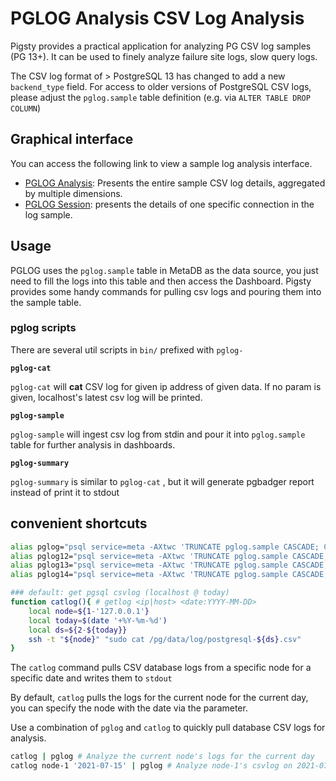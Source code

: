 # PGLOG Analysis CSV Log Analysis

Pigsty provides a practical application for analyzing PG CSV log samples (PG 13+). It can be used to finely analyze failure site logs, slow query logs.

The CSV log format of > PostgreSQL 13 has changed to add a new `backend_type` field. For access to older versions of PostgreSQL CSV logs, please adjust the `pglog.sample` table definition (e.g. via `ALTER TABLE DROP COLUMN`)



## Graphical interface

You can access the following link to view a sample log analysis interface.

* [PGLOG Analysis](http://demo.pigsty.cc/d/pglog-analysis): Presents the entire sample CSV log details, aggregated by multiple dimensions.
* [PGLOG Session](http://demo.pigsty.cc/d/pglog-session): presents the details of one specific connection in the log sample.



## Usage

PGLOG uses the `pglog.sample` table in MetaDB as the data source, you just need to fill the logs into this table and then access the Dashboard.
Pigsty provides some handy commands for pulling csv logs and pouring them into the sample table.



### pglog scripts

There are several util scripts in `bin/` prefixed with `pglog-`

**`pglog-cat`**

`pglog-cat` will **cat** CSV log for given ip address of given data. If no param is given, localhost's latest csv log will be printed.


**`pglog-sample`**

`pglog-sample` will ingest csv log from stdin and pour it into `pglog.sample` table for further analysis in dashboards.


**`pglog-summary`**

`pglog-summary` is similar to `pglog-cat` , but it will generate pgbadger report instead of print it to stdout



## convenient shortcuts

```bash
alias pglog="psql service=meta -AXtwc 'TRUNCATE pglog.sample CASCADE; COPY pglog.sample14 FROM STDIN CSV;'"
alias pglog12="psql service=meta -AXtwc 'TRUNCATE pglog.sample CASCADE; COPY pglog.sample12 FROM STDIN CSV;'"
alias pglog13="psql service=meta -AXtwc 'TRUNCATE pglog.sample CASCADE; COPY pglog.sample13 FROM STDIN CSV;'"
alias pglog14="psql service=meta -AXtwc 'TRUNCATE pglog.sample CASCADE; COPY pglog.sample14 FROM STDIN CSV;'"

### default: get pgsql csvlog (localhost @ today) 
function catlog(){ # getlog <ip|host> <date:YYYY-MM-DD>
    local node=${1-'127.0.0.1'}
    local today=$(date '+%Y-%m-%d')
    local ds=${2-${today}}
    ssh -t "${node}" "sudo cat /pg/data/log/postgresql-${ds}.csv"
}
```

The `catlog` command pulls CSV database logs from a specific node for a specific date and writes them to `stdout`

By default, `catlog` pulls the logs for the current node for the current day, you can specify the node with the date via the parameter.

Use a combination of `pglog` and `catlog` to quickly pull database CSV logs for analysis.

```bash
catlog | pglog # Analyze the current node's logs for the current day
catlog node-1 '2021-07-15' | pglog # Analyze node-1's csvlog on 2021-07-15
```
